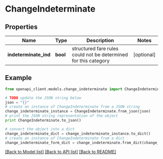 # ChangeIndeterminate


## Properties
Name | Type | Description | Notes
------------ | ------------- | ------------- | -------------
**indeterminate_ind** | **bool** | structured fare rules could not be determined for this category | [optional] 

## Example

```python
from openapi_client.models.change_indeterminate import ChangeIndeterminate

# TODO update the JSON string below
json = "{}"
# create an instance of ChangeIndeterminate from a JSON string
change_indeterminate_instance = ChangeIndeterminate.from_json(json)
# print the JSON string representation of the object
print ChangeIndeterminate.to_json()

# convert the object into a dict
change_indeterminate_dict = change_indeterminate_instance.to_dict()
# create an instance of ChangeIndeterminate from a dict
change_indeterminate_form_dict = change_indeterminate.from_dict(change_indeterminate_dict)
```
[[Back to Model list]](../README.md#documentation-for-models) [[Back to API list]](../README.md#documentation-for-api-endpoints) [[Back to README]](../README.md)


